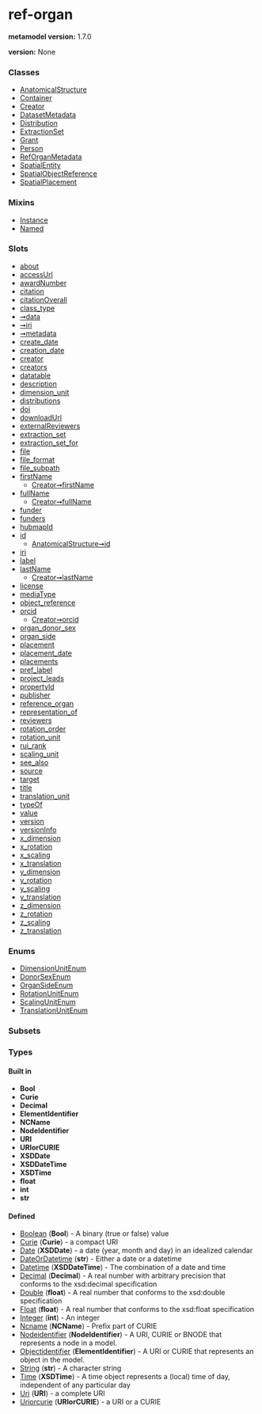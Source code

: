 
# ref-organ


**metamodel version:** 1.7.0

**version:** None





### Classes

 * [AnatomicalStructure](AnatomicalStructure.md)
 * [Container](Container.md)
 * [Creator](Creator.md)
 * [DatasetMetadata](DatasetMetadata.md)
 * [Distribution](Distribution.md)
 * [ExtractionSet](ExtractionSet.md)
 * [Grant](Grant.md)
 * [Person](Person.md)
 * [RefOrganMetadata](RefOrganMetadata.md)
 * [SpatialEntity](SpatialEntity.md)
 * [SpatialObjectReference](SpatialObjectReference.md)
 * [SpatialPlacement](SpatialPlacement.md)

### Mixins

 * [Instance](Instance.md)
 * [Named](Named.md)

### Slots

 * [about](about.md)
 * [accessUrl](accessUrl.md)
 * [awardNumber](awardNumber.md)
 * [citation](citation.md)
 * [citationOverall](citationOverall.md)
 * [class_type](class_type.md)
 * [➞data](container__data.md)
 * [➞iri](container__iri.md)
 * [➞metadata](container__metadata.md)
 * [create_date](create_date.md)
 * [creation_date](creation_date.md)
 * [creator](creator.md)
 * [creators](creators.md)
 * [datatable](datatable.md)
 * [description](description.md)
 * [dimension_unit](dimension_unit.md)
 * [distributions](distributions.md)
 * [doi](doi.md)
 * [downloadUrl](downloadUrl.md)
 * [externalReviewers](externalReviewers.md)
 * [extraction_set](extraction_set.md)
 * [extraction_set_for](extraction_set_for.md)
 * [file](file.md)
 * [file_format](file_format.md)
 * [file_subpath](file_subpath.md)
 * [firstName](firstName.md)
     * [Creator➞firstName](Creator_firstName.md)
 * [fullName](fullName.md)
     * [Creator➞fullName](Creator_fullName.md)
 * [funder](funder.md)
 * [funders](funders.md)
 * [hubmapId](hubmapId.md)
 * [id](id.md)
     * [AnatomicalStructure➞id](AnatomicalStructure_id.md)
 * [iri](iri.md)
 * [label](label.md)
 * [lastName](lastName.md)
     * [Creator➞lastName](Creator_lastName.md)
 * [license](license.md)
 * [mediaType](mediaType.md)
 * [object_reference](object_reference.md)
 * [orcid](orcid.md)
     * [Creator➞orcid](Creator_orcid.md)
 * [organ_donor_sex](organ_donor_sex.md)
 * [organ_side](organ_side.md)
 * [placement](placement.md)
 * [placement_date](placement_date.md)
 * [placements](placements.md)
 * [pref_label](pref_label.md)
 * [project_leads](project_leads.md)
 * [propertyId](propertyId.md)
 * [publisher](publisher.md)
 * [reference_organ](reference_organ.md)
 * [representation_of](representation_of.md)
 * [reviewers](reviewers.md)
 * [rotation_order](rotation_order.md)
 * [rotation_unit](rotation_unit.md)
 * [rui_rank](rui_rank.md)
 * [scaling_unit](scaling_unit.md)
 * [see_also](see_also.md)
 * [source](source.md)
 * [target](target.md)
 * [title](title.md)
 * [translation_unit](translation_unit.md)
 * [typeOf](typeOf.md)
 * [value](value.md)
 * [version](version.md)
 * [versionInfo](versionInfo.md)
 * [x_dimension](x_dimension.md)
 * [x_rotation](x_rotation.md)
 * [x_scaling](x_scaling.md)
 * [x_translation](x_translation.md)
 * [y_dimension](y_dimension.md)
 * [y_rotation](y_rotation.md)
 * [y_scaling](y_scaling.md)
 * [y_translation](y_translation.md)
 * [z_dimension](z_dimension.md)
 * [z_rotation](z_rotation.md)
 * [z_scaling](z_scaling.md)
 * [z_translation](z_translation.md)

### Enums

 * [DimensionUnitEnum](DimensionUnitEnum.md)
 * [DonorSexEnum](DonorSexEnum.md)
 * [OrganSideEnum](OrganSideEnum.md)
 * [RotationUnitEnum](RotationUnitEnum.md)
 * [ScalingUnitEnum](ScalingUnitEnum.md)
 * [TranslationUnitEnum](TranslationUnitEnum.md)

### Subsets


### Types


#### Built in

 * **Bool**
 * **Curie**
 * **Decimal**
 * **ElementIdentifier**
 * **NCName**
 * **NodeIdentifier**
 * **URI**
 * **URIorCURIE**
 * **XSDDate**
 * **XSDDateTime**
 * **XSDTime**
 * **float**
 * **int**
 * **str**

#### Defined

 * [Boolean](types/Boolean.md)  (**Bool**)  - A binary (true or false) value
 * [Curie](types/Curie.md)  (**Curie**)  - a compact URI
 * [Date](types/Date.md)  (**XSDDate**)  - a date (year, month and day) in an idealized calendar
 * [DateOrDatetime](types/DateOrDatetime.md)  (**str**)  - Either a date or a datetime
 * [Datetime](types/Datetime.md)  (**XSDDateTime**)  - The combination of a date and time
 * [Decimal](types/Decimal.md)  (**Decimal**)  - A real number with arbitrary precision that conforms to the xsd:decimal specification
 * [Double](types/Double.md)  (**float**)  - A real number that conforms to the xsd:double specification
 * [Float](types/Float.md)  (**float**)  - A real number that conforms to the xsd:float specification
 * [Integer](types/Integer.md)  (**int**)  - An integer
 * [Ncname](types/Ncname.md)  (**NCName**)  - Prefix part of CURIE
 * [Nodeidentifier](types/Nodeidentifier.md)  (**NodeIdentifier**)  - A URI, CURIE or BNODE that represents a node in a model.
 * [Objectidentifier](types/Objectidentifier.md)  (**ElementIdentifier**)  - A URI or CURIE that represents an object in the model.
 * [String](types/String.md)  (**str**)  - A character string
 * [Time](types/Time.md)  (**XSDTime**)  - A time object represents a (local) time of day, independent of any particular day
 * [Uri](types/Uri.md)  (**URI**)  - a complete URI
 * [Uriorcurie](types/Uriorcurie.md)  (**URIorCURIE**)  - a URI or a CURIE
